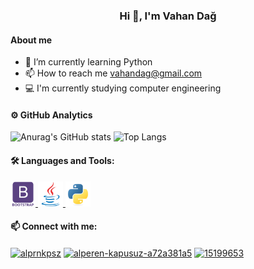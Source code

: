 <h3 align="center">Hi 👋, I'm Vahan Dağ</h3>

<h4 align="left">About me</h4>

- 🌱 I’m currently learning Python 
- 📫 How to reach me vahandag@gmail.com
- 💻 I'm currently studying computer engineering

<h4 align="left">⚙️  GitHub Analytics</h4>

![Anurag's GitHub stats](https://github-readme-stats.vercel.app/api?username=VahanDag&show_icons=true&theme=cobalt)
![Top Langs](https://github-readme-stats.vercel.app/api/top-langs/?username=VahanDag&layout=compact&theme=cobalt)

<h4 align="left">🛠  Languages and Tools:</h4>
<p align="left"> <a href="https://getbootstrap.com/" target="_blank"> <img src="https://raw.githubusercontent.com/devicons/devicon/master/icons/bootstrap/bootstrap-plain-wordmark.svg" alt="bootstrap" width="40" height="40"/> </a> <a href="https://www.java.com/" target="_blank"> <img src="https://raw.githubusercontent.com/devicons/devicon/master/icons/java/java-original.svg" alt="java" width="40" height="40"/> </a> <a href="https://www.python.org/" target="_blank"> <img src="https://raw.githubusercontent.com/devicons/devicon/master/icons/python/python-original.svg" alt="python" width="40" height="40"/> </a>  </p> 
<h4 align="left">📫  Connect with me:</h4>
<p align="left">
<a href="https://twitter.com/vahandag" target="blank"><img align="center" src="https://raw.githubusercontent.com/rahuldkjain/github-profile-readme-generator/master/src/images/icons/Social/twitter.svg" alt="alprnkpsz" height="30" width="40" /></a>
<a href="https://linkedin.com/in/vahan-dağ-7a07ba1aa" target="blank"><img align="center" src="https://raw.githubusercontent.com/rahuldkjain/github-profile-readme-generator/master/src/images/icons/Social/linked-in-alt.svg" alt="alperen-kapusuz-a72a381a5" height="30" width="40" /></a>
<a href="https://stackoverflow.com/users/turing" target="blank"><img align="center" src="https://raw.githubusercontent.com/rahuldkjain/github-profile-readme-generator/master/src/images/icons/Social/stack-overflow.svg" alt="15199653" height="30" width="40" /></a>
</p>
